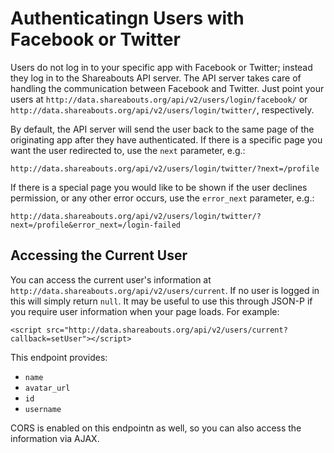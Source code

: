 Authenticatingn Users with Facebook or Twitter
==============================================

Users do not log in to your specific app with Facebook or Twitter; instead they log in to the Shareabouts API server. The API server takes care of handling the communication between Facebook and Twitter. Just point your users at `http://data.shareabouts.org/api/v2/users/login/facebook/` or `http://data.shareabouts.org/api/v2/users/login/twitter/`, respectively.

By default, the API server will send the user back to the same page of the originating app after they have authenticated. If there is a specific page you want the user redirected to, use the `next` parameter, e.g.:

    http://data.shareabouts.org/api/v2/users/login/twitter/?next=/profile

If there is a special page you would like to be shown if the user declines permission, or any other error occurs, use the `error_next` parameter, e.g.:

    http://data.shareabouts.org/api/v2/users/login/twitter/?next=/profile&error_next=/login-failed


Accessing the Current User
--------------------------

You can access the current user's information at `http://data.shareabouts.org/api/v2/users/current`. If no user is logged in this will simply return `null`. It may be useful to use this through JSON-P if you require user information when your page loads. For example:

   <script>
      var setUser = function(data) {
        if (data) {
          $('#user-info').html(
          	'<img src="' + data['avatar_url'] + '"> | ' +
          	'<a href="http://data.shareabouts.org/api/v2/users/logout">Logout</a>');
        }
      };
    </script>
    <script src="http://data.shareabouts.org/api/v2/users/current?callback=setUser"></script>

This endpoint provides:

  * `name`
  * `avatar_url`
  * `id`
  * `username`

CORS is enabled on this endpointn as well, so you can also access the information via AJAX.
